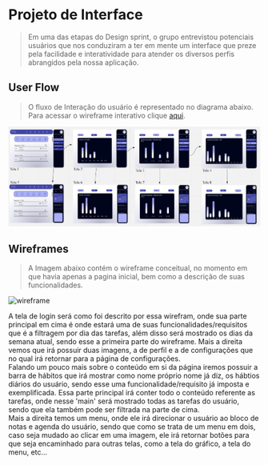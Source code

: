 
# Projeto de Interface

> Em uma das etapas do Design sprint, o grupo entrevistou potenciais usuários que
> nos conduziram a ter em mente um interface que preze pela facilidade e interatividade para
> atender os diversos perfis abrangidos pela nossa aplicação.

## User Flow

> O fluxo de Interação do usuário é representado no diagrama abaixo.
> Para acessar o wireframe interativo clique <a href="https://www.figma.com/proto/kEwo0XUwztCRyyTST92P4P/Pagina-Principal?node-id=1%3A2&starting-point-node-id=1%3A2" target="blank">aqui</a>.

![Exemplo de UserFlow](images/Screenshot_2.png)

## Wireframes

> A Imagem abaixo contém o wireframe conceitual, no momento em que havia apenas a pagina inicial, bem como a descrição de suas funcionalidades.

![wireframe](https://user-images.githubusercontent.com/52513984/135323831-979117ed-f3ad-4935-8057-31f0f71888ef.jpeg)

A tela de login será como foi descrito por essa wirefram, onde sua parte principal em cima é onde estará uma de suas funcionalidades/requisitos que é a filtragem por dia das tarefas, além disso será mostrado os dias da semana atual, sendo esse a primeira parte do wireframe. Mais a direita vemos que irá possuir duas imagens, a de perfil e a de configurações que no qual irá retornar para a página de configurações.<br>
Falando um pouco mais sobre o conteúdo em si da página iremos possuir a barra de hábitos que irá mostrar como nome próprio nome já diz, os hábtios diários do usuário, sendo esse uma funcionalidade/requisito já imposta e exemplificada. Essa parte principal irá conter todo o conteúdo referente as tarefas, onde nesse 'main' será mostrado todas as tarefas do usuário, sendo que ela também pode ser filtrada na parte de cima.<br>
Mais a direita temos um menu, onde ele irá direcionar o usuário ao bloco de notas e agenda do usuário, sendo que como se trata de um menu em dois, caso seja mudado ao clicar em uma imagem, ele irá retornar botões para que seja encaminhado para outras telas, como a tela do gráfico, a tela do menu, etc...<br>



<!-- - [Ferramentas de Wireframes](https://rockcontent.com/blog/wireframes/)
 - [MarvelApp](https://marvelapp.com/developers/documentation/tutorials/) -->
